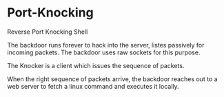 # Port-Knocking
Reverse Port Knocking Shell


The backdoor runs forever to hack into the server, listes passively for incoming packets. 
The backdoor uses raw sockets for this purpose.

The Knocker is a client which issues the sequence of packets.

When the right sequence of packets arrive, the backdoor reaches out to a web server to fetch a linux command and executes it locally.

